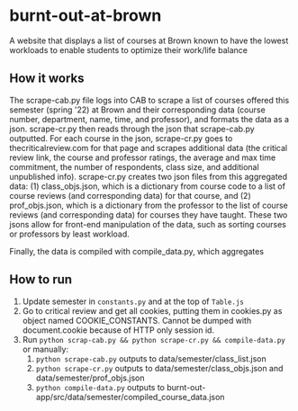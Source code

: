 # burnt-out-at-brown
A website that displays a list of courses at Brown known to have the lowest workloads to enable
students to optimize their work/life balance

## How it works
The scrape-cab.py file logs into CAB to scrape a list of courses offered this semester (spring 
'22) at Brown and their corresponding data (course number, department, name, time, and 
professor), and formats the data as a json. scrape-cr.py then reads through the json that 
scrape-cab.py outputted. For each course in the json, scrape-cr.py goes to 
thecriticalreview.com for that page and scrapes additional data (the critical review link, 
the course and professor ratings, the average and max time commitment, the number of 
respondents, class size, and additional unpublished info). scrape-cr.py creates two json 
files from this aggregated data: (1) class_objs.json, which is a dictionary from course code to 
a list of course reviews (and corresponding data) for that course, and (2) prof_objs.json, 
which is a dictionary from the professor to the list of course reviews (and corresponding 
data) for courses they have taught. These two jsons allow for front-end manipulation of the 
data, such as sorting courses or professors by least workload.

Finally, the data is compiled with compile_data.py, which aggregates

## How to run
1. Update semester in `constants.py` and at the top of `Table.js`
2. Go to critical review and get all cookies, putting them in cookies.py as object named
   COOKIE_CONSTANTS. Cannot be dumped with document.cookie because of HTTP only session id.
4. Run `python scrap-cab.py && python scrape-cr.py && compile-data.py` or manually:
   1. `python scrape-cab.py` outputs to data/semester/class_list.json
   2. `python scrape-cr.py` outputs to data/semester/class_objs.json and
      data/semester/prof_objs.json
   1. `python compile-data.py` outputs to burnt-out-app/src/data/semester/compiled_course_data.json